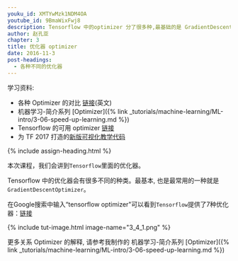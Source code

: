 ```yaml
---
youku_id: XMTYwMzk1NDM4OA
youtube_id: 9BmaWixFwj8
description: Tensorflow 中的optimizer 分了很多种,最基础的是 GradientDescentOptimizer,还有像 AdamOptimizer 等等.
author: 赵孔亚
chapter: 3
title: 优化器 optimizer
date: 2016-11-3
post-headings:
  - 各种不同的优化器
---
```



学习资料:
  * 各种 Optimizer 的对比 [链接](http://cs231n.github.io/neural-networks-3/)(英文)
  * 机器学习-简介系列 [Optimizer]({% link _tutorials/machine-learning/ML-intro/3-06-speed-up-learning.md %})
  * Tensorflow 的可用 optimizer [链接](https://www.tensorflow.org/versions/r0.9/api_docs/python/train.html)
  * 为 TF 2017 打造的[新版可视化教学代码](https://github.com/MorvanZhou/Tensorflow-Tutorial)

{% include assign-heading.html %}

本次课程，我们会讲到`Tensorflow`里面的优化器。

Tensorflow 中的优化器会有很多不同的种类。最基本, 也是最常用的一种就是`GradientDescentOptimizer`。

在Google搜索中输入“tensorflow optimizer"可以看到`Tensorflow`提供了7种优化器：[链接](https://www.tensorflow.org/versions/r0.11/api_docs/python/train.html)

{% include tut-image.html image-name="3_4_1.png" %}

更多关系 Optimizer 的解释, 请参考我制作的 机器学习-简介系列 [Optimizer]({% link _tutorials/machine-learning/ML-intro/3-06-speed-up-learning.md %})

